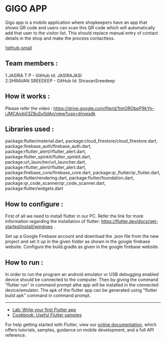 # GIGO APP

Gigo app is a mobile application where shopkeepers have an app that shows QR code and users can scan this QR code which will automatically add that user to the visitor list. This should replace manual entry of contact details in the shop and make the process contactless.

[!github-small](https://github.com/ShravanSreedeep/gigoapp/gigo_images/GIGO_APP.jpej)

## Team members : 
1.JASIRA T P  -  GitHub Id:  JASIRAJASI         
2.SHRAVAN SREEDEEP -  GitHub Id:  ShravanSreedeep

## How it works :
Please refer the video : https://drive.google.com/file/d/1tmORObpP9kYn-jJMCAiyb03Z8uSy0dAn/view?usp=drivesdk
 
 ## Libraries used :
 package:flutter/material.dart,
 package:cloud_firestore/cloud_firestore.dart,
 package:firebase_auth/firebase_auth.dart,
 package:rflutter_alert/rflutter_alert.dart,
 package:flutter_spinkit/flutter_spinkit.dart,
 package:url_launcher/url_launcher.dart,
 package:rflutter_alert/rflutter_alert.dart,
 package:firebase_core/firebase_core.dart,
 package:qr_flutter/qr_flutter.dart,
 package:flutter/rendering.dart,
 package:flutter/foundation.dart,
 package:qr_code_scanner/qr_code_scanner.dart,
 package:flutter/widgets.dart
 
 ## How to configure :
 First of all we need to install flutter in our PC. Refer the link for more information regarding the installation of flutter:
 https://flutter.dev/docs/get-started/install/windows .
 
 Set up a Google Firebase account and download the .json file from the new project and set it up in the given folder as shown in the google firebase website. Configure the 
 build.gradle as given in the google firebase website. 
 
 ## How to run :
 In order to run the program an android emulator or USB debugging enabled device should be connected to the computer. Then by giving the command "flutter run" in command prompt athe app will be installed in the connected device/emulator. The apk of the flutter app can be generated using "flutter build apk" command in command prompt. 
      



-----------------------------------------------------------------------------------------------------------------------------------------------------------
- [Lab: Write your first Flutter app](https://flutter.dev/docs/get-started/codelab)
- [Cookbook: Useful Flutter samples](https://flutter.dev/docs/cookbook)

For help getting started with Flutter, view our
[online documentation](https://flutter.dev/docs), which offers tutorials,
samples, guidance on mobile development, and a full API reference.

